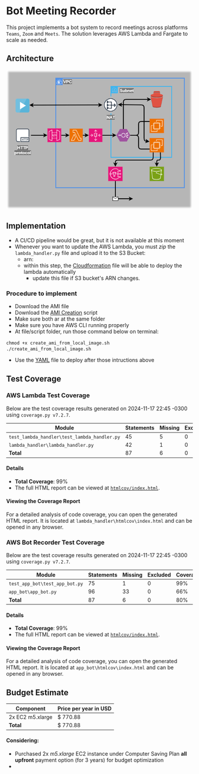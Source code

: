 # Bot Meeting Recorder

This project implements a bot system to record meetings across platforms `Teams`, `Zoom` and `Meets`. The solution leverages AWS Lambda and Fargate to scale as needed.

## Architecture
![AWS Architecture](images\aws-bot-recorder-drawio.png)

## Implementation
- A CI/CD pipeline would be great, but it is not available at this moment
- Whenever you want to update the AWS Lambda, you must _zip_ the `lambda_handler.py` file and upload it to the S3 Bucket:
  - arn: 
  - within this step, the [Cloudformation](bot_recorder_deploy_iac.yaml) file will be able to deploy the lambda automatically
    - update this file if S3 bucket's ARN changes.

### Procedure to implement

- Download the AMI file
- Download the [AMI Creation](script\create_ami_from_local_image.sh) script
- Make sure both ar at the same folder
- Make sure you have AWS CLI running properly
- At file/script folder, run those command below on terminal:
```
chmod +x create_ami_from_local_image.sh
./create_ami_from_local_image.sh
```
- Use the [YAML](bot_recorder_deploy_iac.yaml) file to deploy after those intructions above

## Test Coverage

### AWS Lambda Test Coverage

Below are the test coverage results generated on 2024-11-17 22:45 -0300 using `coverage.py v7.2.7`.

| Module                                       | Statements | Missing | Excluded | Coverage |
|----------------------------------------------|------------|---------|----------|----------|
| `test_lambda_handler\test_lambda_handler.py` | 45         | 5       | 0        | 89%      |
| `lambda_handler\lambda_handler.py`           | 42         | 1       | 0        | 98%      |
| **Total**                                    | 87         | 6       | 0        | 93%      |

#### Details

- **Total Coverage**: 99%
- The full HTML report can be viewed at [`htmlcov/index.html`](lambda_handler\htmlcov\index.html).

#### Viewing the Coverage Report

For a detailed analysis of code coverage, you can open the generated HTML report. It is located at `lambda_handler\htmlcov\index.html` and can be opened in any browser.

### AWS Bot Recorder Test Coverage

Below are the test coverage results generated on 2024-11-17 22:45 -0300 using `coverage.py v7.2.7`.

| Module                         | Statements | Missing | Excluded | Coverage |
|--------------------------------|------------|---------|----------|----------|
| `test_app_bot\test_app_bot.py` | 75         | 1       | 0        | 99%      |
| `app_bot\app_bot.py`           | 96         | 33      | 0        | 66%      |
| **Total**                      | 87         | 6       | 0        | 80%      |

#### Details

- **Total Coverage**: 99%
- The full HTML report can be viewed at [`htmlcov/index.html`](app_bot\htmlcov\index.html).

#### Viewing the Coverage Report

For a detailed analysis of code coverage, you can open the generated HTML report. It is located at `app_bot\htmlcov\index.html` and can be opened in any browser.

## Budget Estimate

| Component        | Price per year in USD |
|------------------|-----------------------|
| 2x EC2 m5.xlarge | $ 770.88              |
| **Total**        | $ 770.88              |

#### Considering:
- Purchased 2x _m5.xlarge_ EC2 instance under Computer Saving Plan **all upfront** payment option (for 3 years) for budget optimization
- 